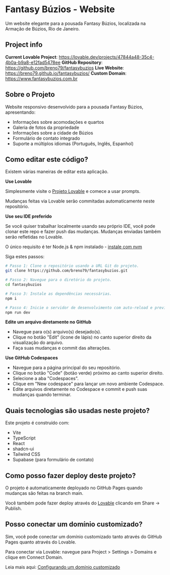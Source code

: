 # Fantasy Búzios - Website

Um website elegante para a pousada Fantasy Búzios, localizada na Armação de Búzios, Rio de Janeiro.

## Project info

**Current Lovable Project**: https://lovable.dev/projects/47844a48-35c4-4b0a-b9a8-e12fad5478ee
**GitHub Repository**: https://github.com/breno79/fantasybuzios
**Live Website**: https://breno79.github.io/fantasybuzios/
**Custom Domain**: https://www.fantasybuzios.com.br

## Sobre o Projeto

Website responsivo desenvolvido para a pousada Fantasy Búzios, apresentando:
- Informações sobre acomodações e quartos
- Galeria de fotos da propriedade
- Informações sobre a cidade de Búzios
- Formulário de contato integrado
- Suporte a múltiplos idiomas (Português, Inglês, Espanhol)

## Como editar este código?

Existem várias maneiras de editar esta aplicação.

**Use Lovable**

Simplesmente visite o [Projeto Lovable](https://lovable.dev/projects/47844a48-35c4-4b0a-b9a8-e12fad5478ee) e comece a usar prompts.

Mudanças feitas via Lovable serão commitadas automaticamente neste repositório.

**Use seu IDE preferido**

Se você quiser trabalhar localmente usando seu próprio IDE, você pode clonar este repo e fazer push das mudanças. Mudanças enviadas também serão refletidas no Lovable.

O único requisito é ter Node.js & npm instalado - [instale com nvm](https://github.com/nvm-sh/nvm#installing-and-updating)

Siga estes passos:

```sh
# Passo 1: Clone o repositório usando a URL Git do projeto.
git clone https://github.com/breno79/fantasybuzios.git

# Passo 2: Navegue para o diretório do projeto.
cd fantasybuzios

# Passo 3: Instale as dependências necessárias.
npm i

# Passo 4: Inicie o servidor de desenvolvimento com auto-reload e preview instantâneo.
npm run dev
```

**Edite um arquivo diretamente no GitHub**

- Navegue para o(s) arquivo(s) desejado(s).
- Clique no botão "Edit" (ícone de lápis) no canto superior direito da visualização do arquivo.
- Faça suas mudanças e commit das alterações.

**Use GitHub Codespaces**

- Navegue para a página principal do seu repositório.
- Clique no botão "Code" (botão verde) próximo ao canto superior direito.
- Selecione a aba "Codespaces".
- Clique em "New codespace" para lançar um novo ambiente Codespace.
- Edite arquivos diretamente no Codespace e commit e push suas mudanças quando terminar.

## Quais tecnologias são usadas neste projeto?

Este projeto é construído com:

- Vite
- TypeScript
- React
- shadcn-ui
- Tailwind CSS
- Supabase (para formulário de contato)

## Como posso fazer deploy deste projeto?

O projeto é automaticamente deployado no GitHub Pages quando mudanças são feitas na branch main.

Você também pode fazer deploy através do [Lovable](https://lovable.dev/projects/47844a48-35c4-4b0a-b9a8-e12fad5478ee) clicando em Share -> Publish.

## Posso conectar um domínio customizado?

Sim, você pode conectar um domínio customizado tanto através do GitHub Pages quanto através do Lovable.

Para conectar via Lovable: navegue para Project > Settings > Domains e clique em Connect Domain.

Leia mais aqui: [Configurando um domínio customizado](https://docs.lovable.dev/tips-tricks/custom-domain#step-by-step-guide)